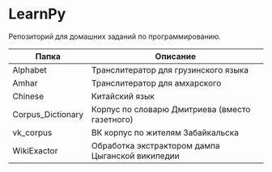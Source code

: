 # LearnPy

Репозиторий для домашних заданий по программированию.

| Папка             | Описание                                         |
|-------------------|--------------------------------------------------|
| Alphabet          | Транслитератор для грузинского языка             |
| Amhar             | Транслитератор для амхарского                    |
| Chinese           | Китайский язык                                   |
| Corpus_Dictionary | Корпус по словарю Дмитриева (вместо газетного)   |
| vk_corpus         | ВК корпус по жителям Забайкальска                |
| WikiExactor       | Обработка экстрактором дампа Цыганской википедии |
